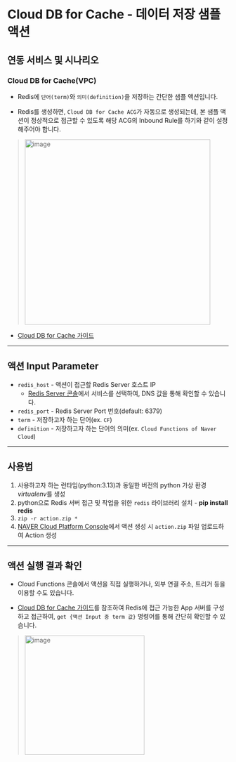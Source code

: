 # Cloud DB for Cache - 데이터 저장 샘플 액션
## 연동 서비스 및 시나리오
### Cloud DB for Cache(VPC)
+ Redis에 `단어(term)`와 `의미(definition)`을 저장하는 간단한 샘플 액션입니다.

+ Redis를 생성하면, `Cloud DB for Cache ACG`가 자동으로 생성되는데, 본 샘플 액션이 정상적으로 접근할 수 있도록 해당 ACG의 Inbound Rule를 하기와 같이 설정해주어야 합니다.
> <img width="422" alt="image" src="https://user-images.githubusercontent.com/104127073/169486821-3d3479c2-952e-4a4a-b067-768c6ba4bd6f.png">
  
+ [Cloud DB for Cache 가이드](https://guide.ncloud-docs.com/docs/database-database-8-5)

---
## 액션 Input Parameter
+ `redis_host` - 액션이 접근할 Redis Server 호스트 IP
  + [Redis Server 콘솔](https://console.ncloud.com/vpcCloudCache/server)에서 서비스를 선택하여, DNS 값을 통해 확인할 수 있습니다.
+ `redis_port` - Redis Server Port 번호(default: 6379)
+ `term` - 저장하고자 하는 단어(ex. `CF`)
+ `definition` - 저장하고자 하는 단어의 의미(ex. `Cloud Functions of Naver Cloud`)

---
## 사용법
1. 사용하고자 하는 런타임(python:3.13)과 동일한 버전의 python 가상 환경 *virtualenv*를 생성
2. python으로 Redis 서버 접근 및 작업을 위한 `redis` 라이브러리 설치 - **pip install redis**
3. `zip -r action.zip *`
4. [NAVER Cloud Platform Console](console.ncloud.com)에서 액션 생성 시 `action.zip` 파일 업로드하여 Action 생성

---
## 액션 실행 결과 확인
+ Cloud Functions 콘솔에서 액션을 직접 실행하거나, 외부 연결 주소, 트리거 등을 이용할 수도 있습니다.

+ [Cloud DB for Cache 가이드](https://guide.ncloud-docs.com/docs/database-database-8-5)를 참조하여 Redis에 접근 가능한 App 서버를 구성하고 접근하여, `get {액션 Input 중 term 값}` 명령어를 통해 간단히 확인할 수 있습니다.
> <img width="272" alt="image" src="https://user-images.githubusercontent.com/104127073/169490745-f953d87b-da88-4e2b-8f8c-37479ff8df29.png">
